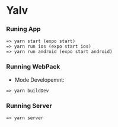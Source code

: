 # Yalv

### Runing App
```
=> yarn start (expo start)
=> yarn run ios (expo start ios)
=> yarn run android (expo start android)
```

### Running WebPack
* Mode Developemnt: 
``` 
=> yarn buildDev
```

### Running Server
```
=> yarn server
```
